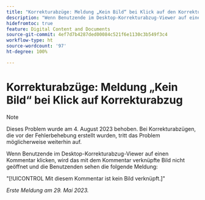 ```yaml
---
title: "Korrekturabzüge: Meldung „Kein Bild“ bei Klick auf den Korrekturabzug"
description: "Wenn Benutzende im Desktop-Korrekturabzug-Viewer auf einen Kommentar klicken, wird das mit dem Kommentar verknüpfte Bild nicht geöffnet und die Benutzenden sehen eine Meldung."
hidefromtoc: true
feature: Digital Content and Documents
source-git-commit: 4ef7d7b4287ded00084c521f6e1130c3b549f3c4
workflow-type: ht
source-wordcount: '97'
ht-degree: 100%

---
```



# Korrekturabzüge: Meldung „Kein Bild“ bei Klick auf Korrekturabzug

>[!NOTE]
>
>Dieses Problem wurde am 4. August 2023 behoben. Bei Korrekturabzügen, die vor der Fehlerbehebung erstellt wurden, tritt das Problem möglicherweise weiterhin auf.

Wenn Benutzende im Desktop-Korrekturabzug-Viewer auf einen Kommentar klicken, wird das mit dem Kommentar verknüpfte Bild nicht geöffnet und die Benutzenden sehen die folgende Meldung:

&quot;[!UICONTROL Mit diesem Kommentar ist kein Bild verknüpft.]&quot;

_Erste Meldung am 29. Mai 2023._
